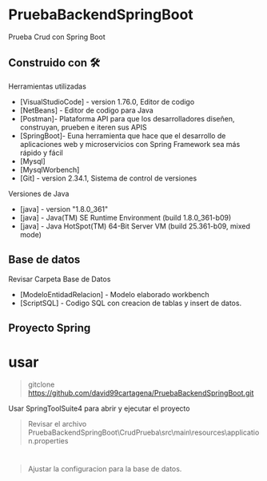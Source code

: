 # PruebaBackendSpringBoot
Prueba Crud con Spring Boot

## Construido con 🛠️

Herramientas utilizadas

- [VisualStudioCode] - version 1.76.0, Editor de codigo
- [NetBeans] - Editor de codigo para Java
- [Postman]- Plataforma API para que los desarrolladores diseñen, construyan, prueben e iteren sus APIS
- [SpringBoot]- Euna herramienta que hace que el desarrollo de aplicaciones web y microservicios con Spring Framework sea más rápido y fácil
- [Mysql]
- [MysqlWorbench]
- [Git] - version 2.34.1, Sistema de control de versiones

Versiones de Java
- [java] - version "1.8.0_361"
- [java] - Java(TM) SE Runtime Environment (build 1.8.0_361-b09)
- [java] - Java HotSpot(TM) 64-Bit Server VM (build 25.361-b09, mixed mode)

## Base de datos

Revisar Carpeta Base de Datos 

- [ModeloEntidadRelacion] - Modelo elaborado workbench
- [ScriptSQL] - Codigo SQL con creacion de tablas y insert de datos.

## Proyecto Spring

# usar 
> gitclone https://github.com/david99cartagena/PruebaBackendSpringBoot.git

Usar SpringToolSuite4 para abrir y ejecutar el proyecto

> Revisar el archivo PruebaBackendSpringBoot\CrudPrueba\src\main\resources\application.properties
#
> Ajustar la configuracion para la base de datos.
